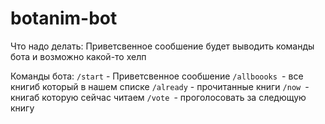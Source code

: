 # botanim-bot
Что надо делать:
Приветсвенное сообшение будет выводить команды бота  и возможно какой-то хелп


Команды бота:
`/start` - Приветсвенное сообшение
`/allboooks `- все книгиб который  в нашем списке
`/already` - прочитанные книги
`/now `- книгаб которую сейчас читаем
`/vote `- проголосовать за следющую книгу


